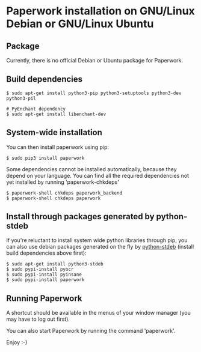 # Paperwork installation on GNU/Linux Debian or GNU/Linux Ubuntu


## Package

Currently, there is no official Debian or Ubuntu package for Paperwork.


## Build dependencies

    $ sudo apt-get install python3-pip python3-setuptools python3-dev python3-pil

    # PyEnchant dependency
    $ sudo apt-get install libenchant-dev


## System-wide installation

You can then install paperwork using pip:

    $ sudo pip3 install paperwork

Some dependencies cannot be installed automatically, because they depend on
your language. You can find all the required dependencies not yet installed by
running 'paperwork-chkdeps'

    $ paperwork-shell chkdeps paperwork_backend
    $ paperwork-shell chkdeps paperwork


## Install through packages generated by python-stdeb

If you're reluctant to install system wide python libraries through pip, you can also use debian packages generated on the fly by [python-stdeb](https://pypi.python.org/pypi/stdeb) (install build dependencies above first):

    $ sudo apt-get install python3-stdeb
    $ sudo pypi-install pyocr
    $ sudo pypi-install pyinsane
    $ sudo pypi-install paperwork


## Running Paperwork

A shortcut should be available in the menus of your window manager (you may
have to log out first).

You can also start Paperwork by running the command 'paperwork'.

Enjoy :-)
